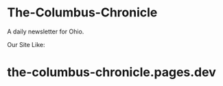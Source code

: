 # The-Columbus-Chronicle
A daily newsletter for Ohio.

Our Site Like:
# the-columbus-chronicle.pages.dev
